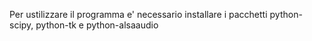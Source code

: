 Per ustilizzare il programma e' necessario installare i pacchetti python-scipy, python-tk e python-alsaaudio
